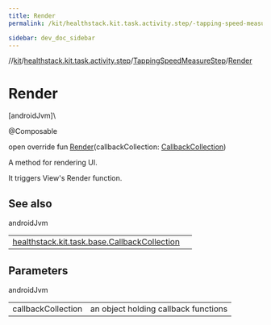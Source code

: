 ```yaml
---
title: Render
permalink: /kit/healthstack.kit.task.activity.step/-tapping-speed-measure-step/-render.html

sidebar: dev_doc_sidebar
---
```

//[kit](../../../index.html)/[healthstack.kit.task.activity.step](../index.html)/[TappingSpeedMeasureStep](index.html)/[Render](-render.html)



# Render



[androidJvm]\




@Composable



open override fun [Render](-render.html)(callbackCollection: [CallbackCollection](../../healthstack.kit.task.base/-callback-collection/index.html))



A method for rendering UI.



It triggers View's Render function.



## See also


androidJvm

| | |
|---|---|
| [healthstack.kit.task.base.CallbackCollection](../../healthstack.kit.task.base/-callback-collection/index.html) |  |



## Parameters


androidJvm

| | |
|---|---|
| callbackCollection | an object holding callback functions |





